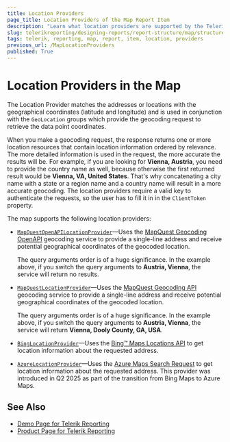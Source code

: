 ```yaml
---
title: Location Providers
page_title: Location Providers of the Map Report Item
description: "Learn what location providers are supported by the Telerik Reporting Map report item and how to use them."
slug: telerikreporting/designing-reports/report-structure/map/structure/location-providers
tags: telerik, reporting, map, report, item, location, providers
previous_url: /MapLocationProviders
published: True
---
```


# Location Providers in the Map

The Location Provider matches the addresses or locations with the geographical coordinates (latitude and longitude) and is used in conjunction with the `GeoLocation` groups which provide the geocoding request to retrieve the data point coordinates.

When you make a geocoding request, the response returns one or more location resources that contain location information ordered by relevance. The more detailed information is used in the request, the more accurate the results will be. For example, if you are looking for **Vienna, Austria**, you need to provide the country name as well, because otherwise the first returned result would be **Vienna, VA, United States**. That's why concatenating a city name with a state or a region name and a country name will result in a more accurate geocoding. The location providers require a valid key to authenticate the requests, so the user has to fill it in in the `ClientToken` property.

The map supports the following location providers:

* [`MapQuestOpenAPILocationProvider`](/api/Telerik.Reporting.MapQuestOpenAPILocationProvider)&mdash;Uses the [MapQuest Geocoding OpenAPI](http://developer.mapquest.com/web/products/open/geocoding-service) geocoding service to provide a single-line address and receive potential geographical coordinates of the geocoded location.

	The query arguments order is of a huge significance. In the example above, if you switch the query arguments to **Austria, Vienna**, the service will return no results.

* [`MapQuestLocationProvider`](/api/Telerik.Reporting.MapQuestLocationProvider)&mdash;Uses the [MapQuest Geocoding API](https://developer.mapquest.com/documentation/geocoding-api/) geocoding service to provide a single-line address and receive potential geographical coordinates of the geocoded location.

	The query arguments order is of a huge significance. In the example above, if you switch the query arguments to **Austria, Vienna**, the service will return **Vienna, Dooly County, GA, USA**.

* [`BingLocationProvider`](/api/Telerik.Reporting.BingLocationProvider)&mdash;Uses the [Bing™ Maps Locations API](https://learn.microsoft.com/en-us/bingmaps/rest-services/locations/) to get location information about the requested address.

* [`AzureLocationProvider`](/api/Telerik.Reporting.AzureLocationProvider)&mdash;Uses the [Azure Maps Search Request](https://learn.microsoft.com/en-us/rest/api/maps/search/get-geocoding) to get location information about the requested address. This provider was introduced in Q2 2025 as part of the transition from Bing Maps to Azure Maps.

## See Also

* [Demo Page for Telerik Reporting](https://demos.telerik.com/reporting)
* [Product Page for Telerik Reporting](https://www.telerik.com/products/reporting)
